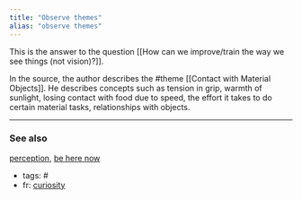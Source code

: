```yaml
---
title: "Observe themes"
alias: "observe themes"
---
```


This is the answer to the question [[How can we improve/train the way we see things (not vision)?]]. 

In the source, the author describes the #theme [[Contact with Material Objects]]. He describes concepts such as tension in grip, warmth of sunlight, losing contact with food due to speed, the effort it takes to do certain material tasks, relationships with objects.

-------------
### See also
[perception](perception.md), [be here now](books/be-here-now.md)

- tags: #
- fr: [curiosity](curiosity.md)


